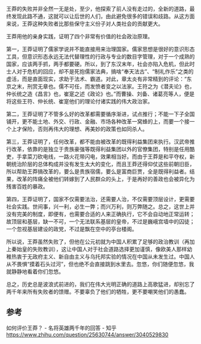 


王莽的失败并非全然一无是处，至少，他探索了前人没有走过的，全新的道路，最终发现此路不通，这就可以让后世的人们，由此避免很多的错误和歧路。从这方面来说，王莽这种失败者比那些保守主义份子对人类社会的贡献更大。

王莽用他的亲身实践，证明了四个非常有价值的社会政治原理。

第一，王莽证明了儒家学说并不能直接用来治理国家。儒家思想是很好的意识形态工具，但意识形态永远无法代替理性的行政与专业的数目字管理，对于一个成熟的国家，应该两手抓，两手都要硬。所以，到了东汉末年，社会亦陷入危机，但此时士人对于危机的回应，却不是死抱儒家法典，搞啥“奉天法古”、“制礼作乐”之类的虚活，而是直面现实，求助于法术、霸道。对此，章太炎有非常精到的评论：“东京之末，刑赏无章也。儒不可任，而发愤者变之以法家。王符之为《潜夫论》也，仲长统之造《昌言》也，崔寔之述《政论》也。”而曹操、刘备、诸葛亮等人，便是将这些王符、仲长统、崔寔他们的理论付诸实践的伟大政治家。

第二，王莽证明了不管多么好的改革都需要循序渐进，试点推行；不能一下子全国铺开，更不能土地、外交、行政、金融、市场各种改革一窝蜂的上，而要一个接一个上才保险，否则再伟大的理想、再美妙的政策也如同杀人。

第三，王莽证明了，任何改革，都不能由被改革的既得利益集团来执行。汉武帝推行改革，依靠的是独立于贵族豪强等既得利益集团以外的官僚集团，特别是任用酷吏，手拿菜刀砍电线，一路火花带闪电，效果相当好。而由于王莽是和平夺权，新朝统治阶层的总体构成并没有发生太大的变化，而且王莽还得仰仗这些前朝旧臣，所以帮助王莽搞改革的，要么是贵族宿儒，要么是富商巨贾，全是既得利益者。结果，改革的阵痛全被他们转嫁到了人民群众的头上，于是再好的善政也会被异化为残害百姓的暴政。

第四，王莽证明了，国家不仅需要法治，还需要人治，不仅需要顶层设计，更需要社会实践。世间事，兴一利，必生一弊；而兴万利，则万弊随之。总之，这世上并没有完美的制度，即便有，也需要合适的人来正确执行，它不会自动地正常运转；故顶层和基层，缺一不可，一个无法联系基层的皇帝，不过是巍峨宫墙中的囚徒；一个忽视基层建设的政党，不过是飘在空中的亭台楼阁。

所以说，王莽虽然失败了，但他在公元初就为中国人积累了足够的政治教训（再加上秦始皇的失败教训），这让中国人对于社会道路选择更加谨慎，像欧美人那样幼稚热衷于无政府主义、新自由主义与乌托邦实验的情况在中国从未发生过。中国人从不畏惧“摸着石头过河”，但也绝不会直接跳到水里去。忽悠，你们随便忽悠，我就静静地看着你们忽悠。

总之，历史总是波浪式前进的，我们在伟大光明正确的道路上高歌猛进，却别忘了两千年来所有失败者的馈赠。不要辜负了他们的牺牲，更不要嘲笑他们的愚蠢。


## 参考
如何评价王莽？ - 名将英雄两千年的回答 - 知乎 https://www.zhihu.com/question/25630744/answer/3040529830